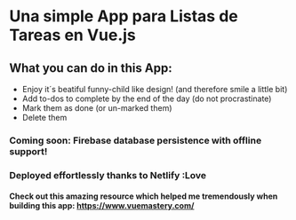 # Una simple App para Listas de Tareas en Vue.js

## What you can do in this App:

- Enjoy it´s beatiful funny-child like design! (and therefore smile a little bit)
- Add to-dos to complete by the end of the day (do not procrastinate)
- Mark them as done (or un-marked them)
- Delete them 

### Coming soon: Firebase database persistence with offline support!

### Deployed effortlessly thanks to Netlify :Love

#### Check out this amazing resource which helped me tremendously when building this app: https://www.vuemastery.com/
 
